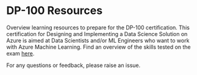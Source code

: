 # DP-100 Resources
Overview learning resources to prepare for the DP-100 certification. This certification for Designing and Implementing a Data Science Solution on Azure is aimed at Data Scientists and/or ML Engineers who want to work with Azure Machine Learning. Find an overview of the skills tested on the exam [here](https://docs.microsoft.com/en-us/learn/certifications/exams/dp-100).

For any questions or feedback, please raise an issue. 
